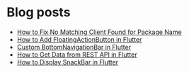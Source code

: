 # Blog posts
<!-- BLOG-POST-LIST:START -->
- [How to Fix No Matching Client Found for Package Name](https://flutterflux.com/how-to-fix-no-matching-client-found-for-package-name/)
- [How to Add FloatingActionButton in Flutter](https://flutterflux.com/how-to-add-floatingactionbutton-in-flutter/)
- [Custom BottomNavigationBar in Flutter](https://flutterflux.com/custom-bottomnavigationbar-in-flutter/)
- [How to Get Data from REST API in Flutter](https://flutterflux.com/how-to-get-data-from-rest-api-in-flutter/)
- [How to Display SnackBar in Flutter](https://flutterflux.com/how-to-display-snackbar-in-flutter/)
<!-- BLOG-POST-LIST:END -->